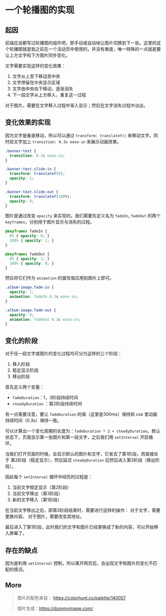 # 一个轮播图的实现

## 起因

前端应该都写过轮播图的组件吧，即手动或自动地让图片切换到下一张。这里的这个轮播图就是我之前在一个活动页中使用的，并没有难度，唯一特殊的一点就是要让上方文字和下方图片同步变化。

文字需要实现这样的变化效果：
1. 文字从上至下移动至中央
2. 文字停留在中央显示区域
3. 文字由中央向下移动，逐渐消失
4. 下一段文字从上方移入，重复这一过程

对于图片，需要在文字移入过程中渐入显示；然后在文字消失过程中淡出。


## 变化效果的实现

因为文字是垂直移动，所以可以通过 `transform: translateY()` 来移动文字。同时给文字加上 `transition: 0.3s ease-in` 来展示动画效果。

```css
.banner-text {
  transition: 0.3s ease-in;
}

.banner-text.slide-in {
  transform: translateY(0);
  opacity: 1;
}

.banner-text.slide-out {
  transform: translateY(100%);
  opacity: 0;
}
```

图片是通过改变 `opacity` 来实现的。我们需要先定义名为 `fadeIn`, `fadeOut` 的两个 `keyframes`，分别用于图片显示与消失的过程。

```css
@keyframes fadeIn {
  0% { opacity: 0; }
  100% { opacity: 1; }
}

@keyframes fadeOut {
  0% { opacity: 1; }
  100% { opacity: 0; }
}
```

然后将它们作为 `animation` 的属性值应用到图片上即可。

```css
.album-image.fade-in {
  opacity: 1;
  animation: fadeIn 0.3s ease-in;
}

.album-image.fade-out {
  opacity: 0;
  animation: fadeOut 0.3s ease-in;
}
```


## 变化的阶段

对于任一段文字或图片的变化过程均可分为这样的三个阶段：

1. 移入阶段
2. 稳定显示阶段
3. 移出阶段

首先定义两个变量：
- `fadeDuration`：1，3阶段持续时间
- `steadyDuration` ：第2阶段持续时间

有一点需要注意，要让 `fadeDuration` 的值（这里是300ms）保持和 css 里动画持续时间（0.3s）保持一致。

可以计算出一个变化周期的长度为：`fadeDuration * 2 + steadyDuration`。默认状态下，页面显示第一张图片和第一段文字，之后我们用 `setInterval` 开启循环。

当我们打开页面的时候，会显示默认的图片和文字，它省去了第1阶段，而直接处于 第2阶段（稳定显示），然后延迟 `steadyDuration` 后然后进入第3阶段（移出阶段）。

因此每个 `setInterval` 循环中经历的过程是：
1. 当前文字稳定显示（第2阶段）
2. 当前文字移出（第3阶段）
3. 新的文字移入（第1阶段）

在当前文字移出之后，即第3阶段结束时，需要进行这样的操作：
对于文字，需要更换内容。
对于图片，需要改变其地址。

最后进入了第1阶段，此时我们的文字和图片已经更换成了新的内容，可以开始移入屏幕了。

## 存在的缺点

因为是利用 `setInterval` 控制，所以离开网页后，会出现文字和图片的变化不匹配的情况。


## More

> 图片的配色来自： https://colorhunt.co/palette/140057
>
> 图片生成：https://dummyimage.com/


